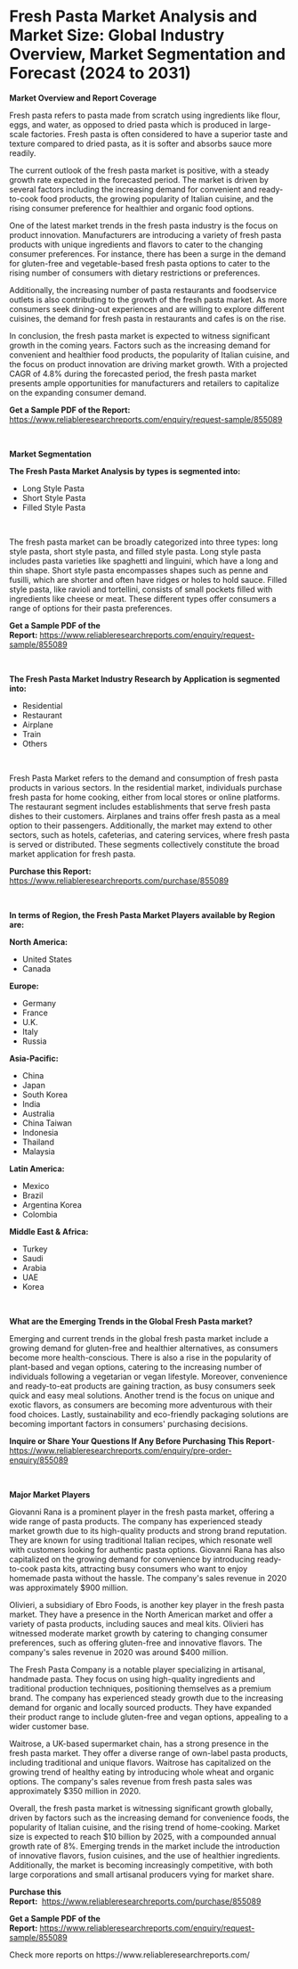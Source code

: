 <p><h1>Fresh Pasta Market Analysis and Market Size: Global Industry Overview, Market Segmentation and Forecast (2024 to 2031)</h1></p><p><strong>Market Overview and Report Coverage</strong></p>
<p><p>Fresh pasta refers to pasta made from scratch using ingredients like flour, eggs, and water, as opposed to dried pasta which is produced in large-scale factories. Fresh pasta is often considered to have a superior taste and texture compared to dried pasta, as it is softer and absorbs sauce more readily.</p><p>The current outlook of the fresh pasta market is positive, with a steady growth rate expected in the forecasted period. The market is driven by several factors including the increasing demand for convenient and ready-to-cook food products, the growing popularity of Italian cuisine, and the rising consumer preference for healthier and organic food options.</p><p>One of the latest market trends in the fresh pasta industry is the focus on product innovation. Manufacturers are introducing a variety of fresh pasta products with unique ingredients and flavors to cater to the changing consumer preferences. For instance, there has been a surge in the demand for gluten-free and vegetable-based fresh pasta options to cater to the rising number of consumers with dietary restrictions or preferences.</p><p>Additionally, the increasing number of pasta restaurants and foodservice outlets is also contributing to the growth of the fresh pasta market. As more consumers seek dining-out experiences and are willing to explore different cuisines, the demand for fresh pasta in restaurants and cafes is on the rise.</p><p>In conclusion, the fresh pasta market is expected to witness significant growth in the coming years. Factors such as the increasing demand for convenient and healthier food products, the popularity of Italian cuisine, and the focus on product innovation are driving market growth. With a projected CAGR of 4.8% during the forecasted period, the fresh pasta market presents ample opportunities for manufacturers and retailers to capitalize on the expanding consumer demand.</p></p>
<p><strong>Get a Sample PDF of the Report:</strong> <a href="https://www.reliableresearchreports.com/enquiry/request-sample/855089">https://www.reliableresearchreports.com/enquiry/request-sample/855089</a></p>
<p>&nbsp;</p>
<p><strong>Market Segmentation</strong></p>
<p><strong>The Fresh Pasta Market Analysis by types is segmented into:</strong></p>
<p><ul><li>Long Style Pasta</li><li>Short Style Pasta</li><li>Filled Style Pasta</li></ul></p>
<p>&nbsp;</p>
<p><p>The fresh pasta market can be broadly categorized into three types: long style pasta, short style pasta, and filled style pasta. Long style pasta includes pasta varieties like spaghetti and linguini, which have a long and thin shape. Short style pasta encompasses shapes such as penne and fusilli, which are shorter and often have ridges or holes to hold sauce. Filled style pasta, like ravioli and tortellini, consists of small pockets filled with ingredients like cheese or meat. These different types offer consumers a range of options for their pasta preferences.</p></p>
<p><strong>Get a Sample PDF of the Report:</strong>&nbsp;<a href="https://www.reliableresearchreports.com/enquiry/request-sample/855089">https://www.reliableresearchreports.com/enquiry/request-sample/855089</a></p>
<p>&nbsp;</p>
<p><strong>The Fresh Pasta Market Industry Research by Application is segmented into:</strong></p>
<p><ul><li>Residential</li><li>Restaurant</li><li>Airplane</li><li>Train</li><li>Others</li></ul></p>
<p>&nbsp;</p>
<p><p>Fresh Pasta Market refers to the demand and consumption of fresh pasta products in various sectors. In the residential market, individuals purchase fresh pasta for home cooking, either from local stores or online platforms. The restaurant segment includes establishments that serve fresh pasta dishes to their customers. Airplanes and trains offer fresh pasta as a meal option to their passengers. Additionally, the market may extend to other sectors, such as hotels, cafeterias, and catering services, where fresh pasta is served or distributed. These segments collectively constitute the broad market application for fresh pasta.</p></p>
<p><strong>Purchase this Report:</strong>&nbsp; <a href="https://www.reliableresearchreports.com/purchase/855089">https://www.reliableresearchreports.com/purchase/855089</a></p>
<p>&nbsp;</p>
<p><strong>In terms of Region, the Fresh Pasta Market Players available by Region are:</strong></p>
<p>
    <p> <strong> North America: </strong>
        <ul>
            <li>United States</li>
            <li>Canada</li>
        </ul>
        </p> 
    <p> <strong> Europe: </strong>
        <ul>
            <li>Germany</li>
            <li>France</li>
            <li>U.K.</li>
            <li>Italy</li>
            <li>Russia</li>
        </ul>
        </p> 
    <p> <strong> Asia-Pacific: </strong>
        <ul>
            <li>China</li>
            <li>Japan</li>
            <li>South Korea</li>
            <li>India</li>
            <li>Australia</li>
            <li>China Taiwan</li>
            <li>Indonesia</li>
            <li>Thailand</li>
            <li>Malaysia</li>
        </ul>
        </p> 
    <p> <strong> Latin America: </strong>
        <ul>
            <li>Mexico</li>
            <li>Brazil</li>
            <li>Argentina Korea</li>
            <li>Colombia</li>
        </ul>
        </p> 
    <p> <strong> Middle East & Africa: </strong>
        <ul>
            <li>Turkey</li>
            <li>Saudi</li>
            <li>Arabia</li>
            <li>UAE</li>
            <li>Korea</li>
        </ul>
    </p>
    </p>
<p>&nbsp;</p>
<p><strong>What are the Emerging Trends in the Global Fresh Pasta market?</strong></p>
<p><p>Emerging and current trends in the global fresh pasta market include a growing demand for gluten-free and healthier alternatives, as consumers become more health-conscious. There is also a rise in the popularity of plant-based and vegan options, catering to the increasing number of individuals following a vegetarian or vegan lifestyle. Moreover, convenience and ready-to-eat products are gaining traction, as busy consumers seek quick and easy meal solutions. Another trend is the focus on unique and exotic flavors, as consumers are becoming more adventurous with their food choices. Lastly, sustainability and eco-friendly packaging solutions are becoming important factors in consumers' purchasing decisions.</p></p>
<p><strong>Inquire or Share Your Questions If Any Before Purchasing This Report</strong>- <a href="https://www.reliableresearchreports.com/enquiry/pre-order-enquiry/855089">https://www.reliableresearchreports.com/enquiry/pre-order-enquiry/855089</a></p>
<p>&nbsp;</p>
<p><strong>Major Market Players</strong></p>
<p><p>Giovanni Rana is a prominent player in the fresh pasta market, offering a wide range of pasta products. The company has experienced steady market growth due to its high-quality products and strong brand reputation. They are known for using traditional Italian recipes, which resonate well with customers looking for authentic pasta options. Giovanni Rana has also capitalized on the growing demand for convenience by introducing ready-to-cook pasta kits, attracting busy consumers who want to enjoy homemade pasta without the hassle. The company's sales revenue in 2020 was approximately $900 million.</p><p>Olivieri, a subsidiary of Ebro Foods, is another key player in the fresh pasta market. They have a presence in the North American market and offer a variety of pasta products, including sauces and meal kits. Olivieri has witnessed moderate market growth by catering to changing consumer preferences, such as offering gluten-free and innovative flavors. The company's sales revenue in 2020 was around $400 million.</p><p>The Fresh Pasta Company is a notable player specializing in artisanal, handmade pasta. They focus on using high-quality ingredients and traditional production techniques, positioning themselves as a premium brand. The company has experienced steady growth due to the increasing demand for organic and locally sourced products. They have expanded their product range to include gluten-free and vegan options, appealing to a wider customer base.</p><p>Waitrose, a UK-based supermarket chain, has a strong presence in the fresh pasta market. They offer a diverse range of own-label pasta products, including traditional and unique flavors. Waitrose has capitalized on the growing trend of healthy eating by introducing whole wheat and organic options. The company's sales revenue from fresh pasta sales was approximately $350 million in 2020.</p><p>Overall, the fresh pasta market is witnessing significant growth globally, driven by factors such as the increasing demand for convenience foods, the popularity of Italian cuisine, and the rising trend of home-cooking. Market size is expected to reach $10 billion by 2025, with a compounded annual growth rate of 8%. Emerging trends in the market include the introduction of innovative flavors, fusion cuisines, and the use of healthier ingredients. Additionally, the market is becoming increasingly competitive, with both large corporations and small artisanal producers vying for market share.</p></p>
<p><strong>Purchase this Report:</strong>&nbsp;&nbsp;<a href="https://www.reliableresearchreports.com/purchase/855089">https://www.reliableresearchreports.com/purchase/855089</a></p>
<p></p>
<p><strong>Get a Sample PDF of the Report:</strong>&nbsp;<a href="https://www.reliableresearchreports.com/enquiry/request-sample/855089">https://www.reliableresearchreports.com/enquiry/request-sample/855089</a></p>
<p>Check more reports on https://www.reliableresearchreports.com/</p>